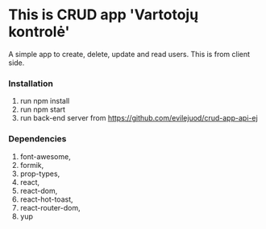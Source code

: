 
# This is CRUD app 'Vartotojų kontrolė'

A simple app to create, delete, update and read users.
This is from client side.

### Installation
1. run npm install
2. run npm start
3. run back-end server from https://github.com/evilejuod/crud-app-api-ej

### Dependencies
1. font-awesome,
2. formik,
3. prop-types,
4. react,
5. react-dom,
6. react-hot-toast,
7. react-router-dom,
8. yup



